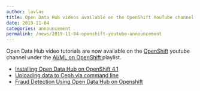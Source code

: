 ```yaml
---
author: lavlas
title: Open Data Hub videos available on the OpenShift YouTube channel
date: 2019-11-04
categories: announcement
permalink: /news/2019-11-04-openshift-youtube-announcement
---
```


Open Data Hub video tutorials are now available on the <a class="external-link" href="https://www.youtube.com/user/rhopenshift" target="_blank"><i class="fas fa-external-link-alt"></i> OpenShift</a> youtube channel under the <a class="external-link" href="https://www.youtube.com/playlist?list=PLaR6Rq6Z4Iqcg2znnClv-xbj93Q_wcY8L" target="_blank"><i class="fas fa-external-link-alt"></i> AI/ML on OpenShift </a> playlist.

<ul>
<li/><a class="external-link" href="https://www.youtube.com/watch?v=-T6ypF7LoKk&t=2s" target="_blank"><i class="fas fa-external-link-alt"></i> Installing Open Data Hub on OpenShift 4.1</a>
<li/><a class="external-link" href="https://youtu.be/d6X1xvDXewM" target="_blank"><i class="fas fa-external-link-alt"></i> Uploading data to Ceph via command line</a>
<li/><a class="external-link" href="https://youtu.be/662FccIWeOE" target="_blank"><i class="fas fa-external-link-alt"></i> Fraud Detection Using Open Data Hub on Openshift</a>
</ul>
